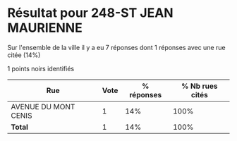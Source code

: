 # Résultat pour 248-ST JEAN MAURIENNE

Sur l'ensemble de la ville il y a eu 7 réponses dont 1 réponses avec une rue citée (14%)

1 points noirs identifiés

| Rue | Vote | % réponses | % Nb rues cités|
|-----|------|------------|----------------|
| AVENUE DU MONT CENIS | 1 | 14% | 100%|
| **Total** | 1 | 14% | 100%|
